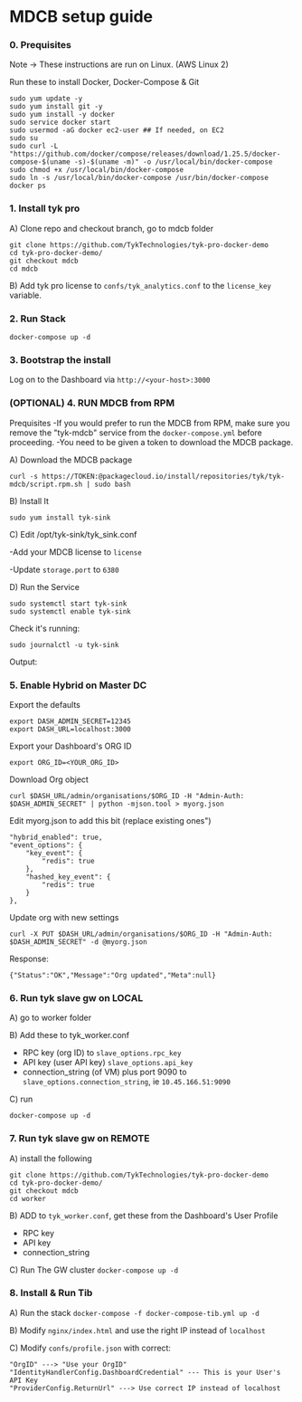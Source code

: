 # MDCB setup guide

### 0. Prequisites
Note -> These instructions are run on Linux. (AWS Linux 2)

Run these to install Docker, Docker-Compose & Git
```
sudo yum update -y
sudo yum install git -y
sudo yum install -y docker
sudo service docker start
sudo usermod -aG docker ec2-user ## If needed, on EC2
sudo su
sudo curl -L "https://github.com/docker/compose/releases/download/1.25.5/docker-compose-$(uname -s)-$(uname -m)" -o /usr/local/bin/docker-compose
sudo chmod +x /usr/local/bin/docker-compose
sudo ln -s /usr/local/bin/docker-compose /usr/bin/docker-compose
docker ps
```

### 1. Install tyk pro

A) Clone repo and checkout branch, go to mdcb folder
```
git clone https://github.com/TykTechnologies/tyk-pro-docker-demo
cd tyk-pro-docker-demo/
git checkout mdcb
cd mdcb
```

B) Add tyk pro license to `confs/tyk_analytics.conf` to the `license_key` variable.

### 2. Run Stack
`docker-compose up -d`

### 3. Bootstrap the install
Log on to the Dashboard via `http://<your-host>:3000`

### (OPTIONAL) 4. RUN MDCB from RPM
Prequisites
-If you would prefer to run the MDCB from RPM, make sure you remove the "tyk-mdcb" service from the `docker-compose.yml` before proceeding.
-You need to be given a token to download the MDCB package.

A) Download the MDCB package

`curl -s https://TOKEN:@packagecloud.io/install/repositories/tyk/tyk-mdcb/script.rpm.sh | sudo bash`

B) Install It

`sudo yum install tyk-sink`

C) Edit /opt/tyk-sink/tyk_sink.conf

-Add your MDCB license to `license`

-Update `storage.port` to `6380`

D) Run the Service
```
sudo systemctl start tyk-sink
sudo systemctl enable tyk-sink
```

Check it's running:
```
sudo journalctl -u tyk-sink 
```
Output:

<response>

### 5. Enable Hybrid on Master DC

Export the defaults
```
export DASH_ADMIN_SECRET=12345
export DASH_URL=localhost:3000
```

Export your Dashboard's ORG ID
```
export ORG_ID=<YOUR_ORG_ID>
```

Download Org object
```
curl $DASH_URL/admin/organisations/$ORG_ID -H "Admin-Auth: $DASH_ADMIN_SECRET" | python -mjson.tool > myorg.json
```

Edit myorg.json to add this bit (replace existing ones")
```
"hybrid_enabled": true,
"event_options": {
    "key_event": {
        "redis": true
    },
    "hashed_key_event": {
        "redis": true
    }
},
```

Update org with new settings
```
curl -X PUT $DASH_URL/admin/organisations/$ORG_ID -H "Admin-Auth: $DASH_ADMIN_SECRET" -d @myorg.json
```

Response:
```
{"Status":"OK","Message":"Org updated","Meta":null}
```

### 6. Run tyk slave gw on LOCAL
A) go to worker folder

B) Add these to tyk_worker.conf
- RPC key (org ID) to `slave_options.rpc_key`
- API key (user API key) `slave_options.api_key`
- connection_string (of VM) plus port 9090 to `slave_options.connection_string`, ie `10.45.166.51:9090`

C) run
```
docker-compose up -d
```

### 7. Run tyk slave gw on REMOTE
A) install the following
```
git clone https://github.com/TykTechnologies/tyk-pro-docker-demo
cd tyk-pro-docker-demo/
git checkout mdcb
cd worker
```

B) ADD to `tyk_worker.conf`, get these from the Dashboard's User Profile
- RPC key
- API key
- connection_string

C) Run The GW cluster
`docker-compose up -d`

### 8. Install & Run Tib

A) Run the stack
`docker-compose -f docker-compose-tib.yml up -d`

B) Modify `nginx/index.html` and use the right IP instead of `localhost`

C) Modify `confs/profile.json` with correct:
```
"OrgID" ---> "Use your OrgID"
"IdentityHandlerConfig.DashboardCredential" --- This is your User's API Key
"ProviderConfig.ReturnUrl" ---> Use correct IP instead of localhost
```